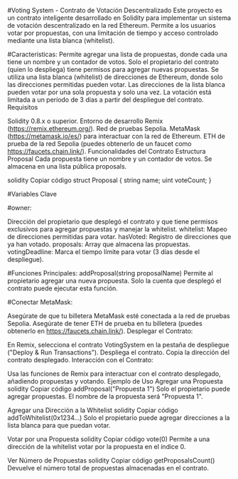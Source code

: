 #Voting System - Contrato de Votación Descentralizado
Este proyecto es un contrato inteligente desarrollado en Solidity para implementar un sistema de votación descentralizado en la red Ethereum. Permite a los usuarios votar por propuestas, con una limitación de tiempo y acceso controlado mediante una lista blanca (whitelist).

#Características:
Permite agregar una lista de propuestas, donde cada una tiene un nombre y un contador de votos.
Solo el propietario del contrato (quien lo despliega) tiene permisos para agregar nuevas propuestas.
Se utiliza una lista blanca (whitelist) de direcciones de Ethereum, donde solo las direcciones permitidas pueden votar.
Las direcciones de la lista blanca pueden votar por una sola propuesta y solo una vez.
La votación está limitada a un período de 3 días a partir del despliegue del contrato.
Requisitos

Solidity 0.8.x o superior.
Entorno de desarrollo Remix (https://remix.ethereum.org/).
Red de pruebas Sepolia.
MetaMask (https://metamask.io/es/) para interactuar con la red de Ethereum.
ETH de prueba de la red Sepolia (puedes obtenerlo de un faucet como https://faucets.chain.link/).
Funcionalidades del Contrato
Estructura Proposal
Cada propuesta tiene un nombre y un contador de votos. Se almacena en una lista pública proposals.

solidity
Copiar código
struct Proposal {
    string name;
    uint voteCount;
}

#Variables Clave

#owner: 

Dirección del propietario que desplegó el contrato y que tiene permisos exclusivos para agregar propuestas y manejar la whitelist.
whitelist: Mapeo de direcciones permitidas para votar.
hasVoted: Registro de direcciones que ya han votado.
proposals: Array que almacena las propuestas.
votingDeadline: Marca el tiempo límite para votar (3 días desde el despliegue).

#Funciones Principales:
addProposal(string proposalName)
Permite al propietario agregar una nueva propuesta. Solo la cuenta que desplegó el contrato puede ejecutar esta función.

#Conectar MetaMask:

Asegúrate de que tu billetera MetaMask esté conectada a la red de pruebas Sepolia.
Asegúrate de tener ETH de prueba en tu billetera (puedes obtenerlo en https://faucets.chain.link/).
Desplegar el Contrato:

En Remix, selecciona el contrato VotingSystem en la pestaña de despliegue ("Deploy & Run Transactions").
Despliega el contrato.
Copia la dirección del contrato desplegado.
Interacción con el Contrato:

Usa las funciones de Remix para interactuar con el contrato desplegado, añadiendo propuestas y votando.
Ejemplo de Uso
Agregar una Propuesta
solidity
Copiar código
addProposal("Propuesta 1")
Solo el propietario puede agregar propuestas. El nombre de la propuesta será "Propuesta 1".

Agregar una Dirección a la Whitelist
solidity
Copiar código
addToWhitelist(0x1234...)
Solo el propietario puede agregar direcciones a la lista blanca para que puedan votar.

Votar por una Propuesta
solidity
Copiar código
vote(0)
Permite a una dirección de la whitelist votar por la propuesta en el índice 0.

Ver Número de Propuestas
solidity
Copiar código
getProposalsCount()
Devuelve el número total de propuestas almacenadas en el contrato.